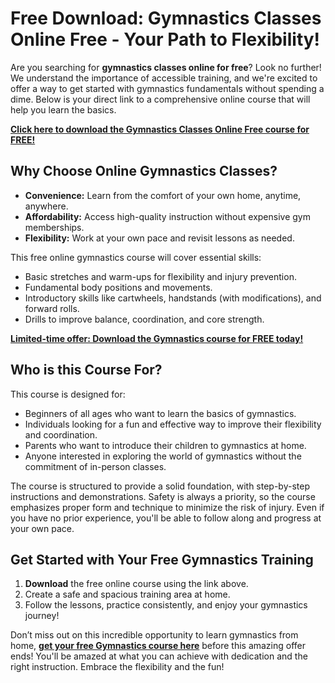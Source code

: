 # Free Download: Gymnastics Classes Online Free - Your Path to Flexibility!

Are you searching for **gymnastics classes online for free**? Look no further! We understand the importance of accessible training, and we're excited to offer a way to get started with gymnastics fundamentals without spending a dime. Below is your direct link to a comprehensive online course that will help you learn the basics.

[**Click here to download the Gymnastics Classes Online Free course for FREE!**](https://udemywork.com/gymnastics-classes-online-free)

## Why Choose Online Gymnastics Classes?

*   **Convenience:** Learn from the comfort of your own home, anytime, anywhere.
*   **Affordability:** Access high-quality instruction without expensive gym memberships.
*   **Flexibility:** Work at your own pace and revisit lessons as needed.

This free online gymnastics course will cover essential skills:

*   Basic stretches and warm-ups for flexibility and injury prevention.
*   Fundamental body positions and movements.
*   Introductory skills like cartwheels, handstands (with modifications), and forward rolls.
*   Drills to improve balance, coordination, and core strength.

[**Limited-time offer: Download the Gymnastics course for FREE today!**](https://udemywork.com/gymnastics-classes-online-free)

## Who is this Course For?

This course is designed for:

*   Beginners of all ages who want to learn the basics of gymnastics.
*   Individuals looking for a fun and effective way to improve their flexibility and coordination.
*   Parents who want to introduce their children to gymnastics at home.
*   Anyone interested in exploring the world of gymnastics without the commitment of in-person classes.

The course is structured to provide a solid foundation, with step-by-step instructions and demonstrations. Safety is always a priority, so the course emphasizes proper form and technique to minimize the risk of injury. Even if you have no prior experience, you'll be able to follow along and progress at your own pace.

## Get Started with Your Free Gymnastics Training

1.  **Download** the free online course using the link above.
2.  Create a safe and spacious training area at home.
3.  Follow the lessons, practice consistently, and enjoy your gymnastics journey!

Don’t miss out on this incredible opportunity to learn gymnastics from home, **[get your free Gymnastics course here](https://udemywork.com/gymnastics-classes-online-free)** before this amazing offer ends! You'll be amazed at what you can achieve with dedication and the right instruction. Embrace the flexibility and the fun!
